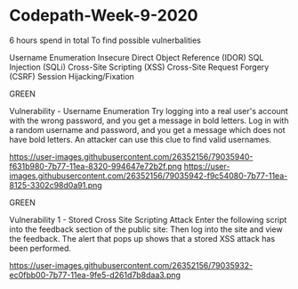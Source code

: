 # Codepath-Week-9-2020

6 hours spend in total
To find possible vulnerbalities

Username Enumeration
Insecure Direct Object Reference (IDOR)
SQL Injection (SQLi)
Cross-Site Scripting (XSS)
Cross-Site Request Forgery (CSRF)
Session Hijacking/Fixation

GREEN

Vulnerability  - Username Enumeration
Try logging into a real user's account with the wrong password, and you get a message in bold letters.
Log in with a random username and password, and you get a message which does not have bold letters.
An attacker can use this clue to find valid usernames. 

https://user-images.githubusercontent.com/26352156/79035940-f631b980-7b77-11ea-8320-994647e72b2f.png
https://user-images.githubusercontent.com/26352156/79035942-f9c54080-7b77-11ea-8125-3302c98d0a91.png

GREEN

Vulnerability 1 - Stored Cross Site Scripting Attack
Enter the following script into the feedback section of the public site: <script>alert('Nilab found the XSS!');</script>
Then log into the site and view the feedback.
The alert that pops up shows that a stored XSS attack has been performed.

 https://user-images.githubusercontent.com/26352156/79035932-ec0fbb00-7b77-11ea-9fe5-d261d7b8daa3.png
